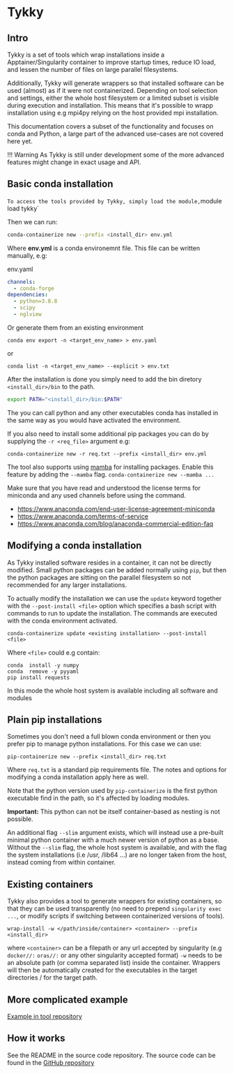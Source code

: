 # Tykky

## Intro

Tykky is a set of tools which wrap installations inside 
a Apptainer/Singularity container to improve startup times, 
reduce IO load, and lessen the number of files on large parallel filesystems. 

Additionally, Tykky will generate wrappers so that installed
software can be used (almost) as if it were not containerized. Depending
on tool selection and settings, either the whole host filesystem or
a limited subset is visible during execution and installation. This means that
it's possible to wrapp installation using e.g mpi4py relying on the host provided
mpi installation. 

This documentation covers a subset of the functionality and focuses on
conda and Python, a large part of the advanced use-cases
are not covered here yet.

!!! Warning
  As Tykky is still under development some of the more advanced features might change in exact usage and API.

## Basic conda installation
`
To access the tools provided by Tykky, simply load the module, `module load tykky`


Then we can run:
```bash
conda-containerize new --prefix <install_dir> env.yml
```

Where **env.yml** is a conda environemnt file.
This file can be written manually, e.g:

env.yaml
```yaml
channels:
  - conda-forge
dependencies:
  - python=3.8.8
  - scipy
  - nglview
```

Or generate them from an existing environment

```
conda env export -n <target_env_name> > env.yaml 
```
or 
```
conda list -n <target_env_name> --explicit > env.txt
```

After the installation is done you simply need to add 
the bin diretory `<install_dir>/bin` to the path. 

```bash
export PATH="<install_dir>/bin:$PATH"
```
The you can call python and any other executables conda has installed in the same way as you would have activated the environment. 

If you also need to install some additional pip packages you can do by supplying
the `-r <req_file>` argument e.g: 

```
conda-containerize new -r req.txt --prefix <install_dir> env.yml
```

The tool also supports using [mamba](https://github.com/mamba-org/mamba) 
for installing packages. Enable this feature by adding the `--mamba` flag. 
`conda-containerize new --mamba ...`

Make sure that you have read and understood the license terms for miniconda and any used channels
before using the command. 

- https://www.anaconda.com/end-user-license-agreement-miniconda
- https://www.anaconda.com/terms-of-service
- https://www.anaconda.com/blog/anaconda-commercial-edition-faq

## Modifying a conda installation

As Tykky installed software resides in a container, it can not be directly modified.
Small python packages can be added normally using `pip`, but then the python packages are
sitting on the parallel filesystem so not recommended for any larger installations.  

To actually modify the installation we can use the `update` keyword
together with the `--post-install <file>` option which specifies a bash script
with commands to run to update the installation. The commands are executed 
with the conda environment activated. 

```
conda-containerize update <existing installation> --post-install <file> 
```

Where `<file>` could e.g contain:

```
conda  install -y numpy
conda  remove -y pyyaml
pip install requests
```

In this mode the whole host system is available including all software and modules 

## Plain pip installations

Sometimes you don't need a full blown conda environment or then you prefer pip
to manage python installations. For this case we can use: 

```
pip-containerize new --prefix <install_dir> req.txt
```
Where `req.txt` is a standard pip requirements file. 
The  notes and options for modifying a conda installation apply here as well.

Note that the python version used by `pip-containerize` is the first python executable find in the path, so it's affected by loading modules. 

**Important:** This python can not be itself container-based as nesting is not possible.  

An additional flag `--slim` argument exists, which will instead use a pre-built minimal python
container with a much newer version of python as a base. Without the `--slim` flag, the whole host system is available,
and with the flag the system installations (i.e /usr, /lib64 ...) are no longer taken from the host, instead
coming from within container. 

## Existing containers 

Tykky also provides a tool to generate wrappers for existing containers, so that they can be used 
transparently (no need to prepend `singularity exec ...`, or modify scripts if switching between containerized versions of tools).

```
wrap-install -w </path/inside/container> <container> --prefix <install_dir> 
```
where `<container>` can be a filepath or any url accepted by singularity (e.g `docker//:` `oras//:` or any other singularity accepted format)
`-w` needs to be an absolute path (or comma separated list) inside the container. Wrappers will then be automatically
created for the executables in the target directories / for the target path.

## More complicated example

[Example in tool repository](https://github.com/CSCfi/hpc-container-wrapper/blob/master/examples/fftw.md)

## How it works

See the README in the source code repository. 
The source code can be found in the [GitHub repository](https://github.com/CSCfi/hpc-container-wrapper)
